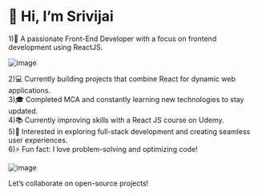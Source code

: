 <h1> 👋 Hi, I’m Srivijai</h1>
1)🌱 A passionate Front-End Developer with a focus on frontend development using ReactJS.</br>

![image](https://github.com/user-attachments/assets/e42f495b-9eeb-446f-ade3-ecceac65cb14)

2)💻 Currently building projects that combine React for dynamic web applications.</br>
3)🎓 Completed MCA and constantly learning new technologies to stay updated.</br>
4)📚 Currently improving skills with a React JS course on Udemy.</br>
5)🚀 Interested in exploring full-stack development and creating seamless user experiences.</br>
6)⚡ Fun fact: I love problem-solving and optimizing code!

![image](https://github.com/user-attachments/assets/790d10c1-a834-4ad7-a3ea-be2a8502ad6a)


Let’s collaborate on open-source projects!
